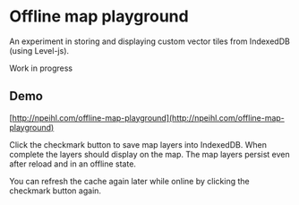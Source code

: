 # Offline map playground

An experiment in storing and displaying custom vector tiles from IndexedDB (using Level-js).

Work in progress

## Demo

[http://npeihl.com/offline-map-playground](http://npeihl.com/offline-map-playground)

Click the checkmark button to save map layers into IndexedDB. When complete the layers should display on the map. The map layers persist even after reload and in an offline state.

You can refresh the cache again later while online by clicking the checkmark button again.
